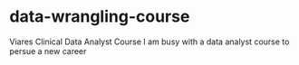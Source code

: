 # data-wrangling-course
Viares Clinical Data Analyst Course
I am busy with a data analyst course to persue a new career
